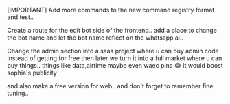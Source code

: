 [IMPORTANT] Add more commands to the new command registry format and test..

Create a route for the edit bot side of the frontend.. add a place to change the bot name and let the bot name reflect on the whatsapp ai..

Change the admin section into a saas project where u can buy admin code instead of getting for free then later we turn it into a full market where u can buy things.. things like data,airtime maybe even waec pins 😂 it would boost sophia's publicity

and also make a free version for web.. and don't forget to remember fine tuning..